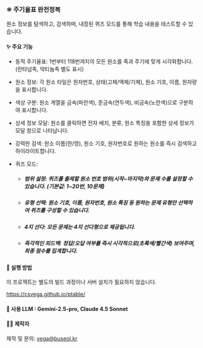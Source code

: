 ### ⚛️ 주기율표 완전정복
원소 정보를 탐색하고, 검색하며, 내장된 퀴즈 모드를 통해 학습 내용을 테스트할 수 있습니다.

#### ✨ 주요 기능
* 동적 주기율표: 1번부터 118번까지의 모든 원소를 족과 주기에 맞게 시각화합니다. (란타넘족, 악티늄족 별도 표시)

* 원소 정보: 각 원소 타일은 원자번호, 상태(고체/액체/기체), 원소 기호, 이름, 원자량을 표시합니다.

* 색상 구분: 원소 계열을 금속(파란색), 준금속(연두색), 비금속(노란색)으로 구분하여 표시합니다.

* 상세 정보 모달: 원소를 클릭하면 전자 배치, 분류, 원소 특징을 포함한 상세 정보가 모달 창으로 나타납니다.

* 강력한 검색: 원소 이름(한/영), 원소 기호, 원자번호로 원하는 원소를 즉시 검색하고 하이라이트합니다.

* 퀴즈 모드:

  * ##### 범위 설정: 퀴즈를 출제할 원소 번호 범위(시작~마지막)와 문제 수를 설정할 수 있습니다. (기본값: 1~20번, 10문제)

  * ##### 유형 선택: 원소 기호, 이름, 원자번호, 원소 특징 등 원하는 문제 유형만 선택하여 퀴즈를 구성할 수 있습니다.

  * ##### 4지 선다: 모든 문제는 4지 선다형으로 제공됩니다.

  * ##### 즉각적인 피드백: 정답/오답 여부를 즉시 시각적으로(초록색/빨간색) 보여주며, 최종 점수를 집계합니다.

#### 🚀 실행 방법
이 프로젝트는 별도의 빌드 과정이나 서버 설치가 필요하지 않습니다.

https://csvega.github.io/ptable/

#### 🚀 사용 LLM : Gemini-2.5-pro, Claude 4.5 Sonnet

#### 👨‍💻 제작자
제작 및 문의: vega@buseol.kr
